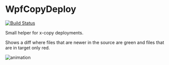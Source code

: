 # WpfCopyDeploy

[![Build Status](https://dev.azure.com/johan-larsson/WpfCopyDeploy/_apis/build/status/WpfCopyDeploy-CI?branchName=master)](https://dev.azure.com/johan-larsson/WpfCopyDeploy/_build/latest?definitionId=13&branchName=master)

Small helper for x-copy deployments.

Shows a diff where files that are newer in the source are green and files that are in target only red.

![animation](https://user-images.githubusercontent.com/1640096/53497581-c96e3000-3aa4-11e9-95c4-505b1ccc5eb9.gif)

